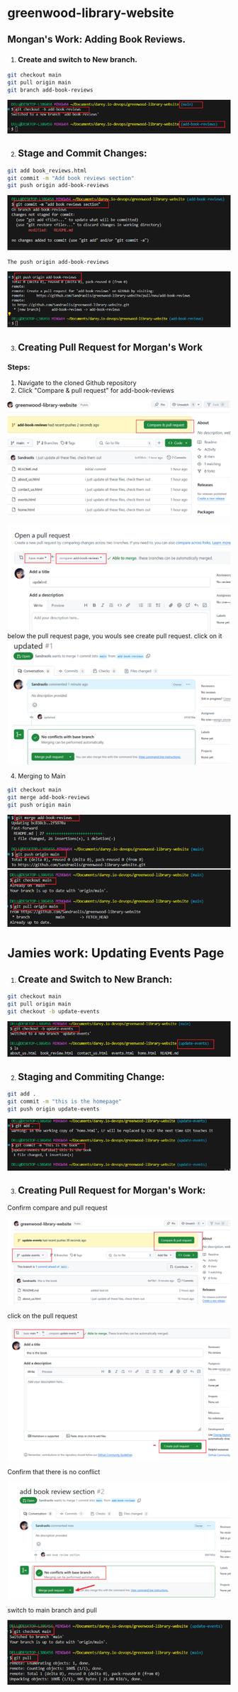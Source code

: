 # greenwood-library-website
## Mongan's Work: Adding Book Reviews.
1. ### Create and switch to New branch.
``` bash
git checkout main
git pull origin main
git branch add-book-reviews
```
![branch](img/branch.png)

2. ## Stage and Commit Changes:

``` bash
git add book_reviews.html
git commit -m "Add book reviews section"
git push origin add-book-reviews
```
![commit](img/commit.png)

`The push origin add-book-reviews`

![push](/img/push.png)

3. ## Creating Pull Request for Morgan's Work
### Steps:

1. Navigate to the cloned Github repository
2. Click "Compare & pull request" for add-book-reviews

![compare](/img/compare-n-pull.png)

![PR](/img/PR.png)
below the pull request page, you wouls see create pull request. click on it
![merge](/img/merge.png)

4. Merging to Main
``` bash
git checkout main
git merge add-book-reviews
git push origin main
```
![merge--2](/img/merge--2.png)
![pull](/img/git%20checkout%20and%20pull.png)

# Jamies work: Updating Events Page
1. ## Create and Switch to New Branch:

``` bash
git checkout main
git pull origin main
git checkout -b update-events
```
![update](/img/update-events.png)

2. ## Staging and Commiting Change:
``` bash
git add .
git commit -m "this is the homepage"
git push origin update-events
 ```
 ![add&commit](/img/add&commit.png)

 3. ## Creating Pull Request for Morgan's Work:
 Confirm compare and pull request

 ![cnp22](/img/CND22.png)

 click on the pull request

 ![CPP](/img/CPP.png)

 Confirm that there is no conflict

 ![noconflict](/img/no-conflicy-merge.png)

 switch to main branch and pull

 ![mainpull](/img/mainpull.png)

